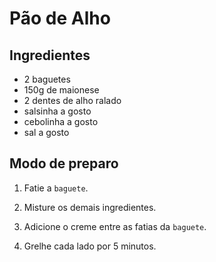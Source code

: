 # Pão de Alho

## Ingredientes

 * 2 baguetes
 * 150g de maionese
 * 2 dentes de alho ralado
 * salsinha a gosto
 * cebolinha a gosto
 * sal a gosto

## Modo de preparo

1. Fatie a `baguete`.

1. Misture os demais ingredientes.

1. Adicione o creme entre as fatias da `baguete`.

1. Grelhe cada lado por 5 minutos.
